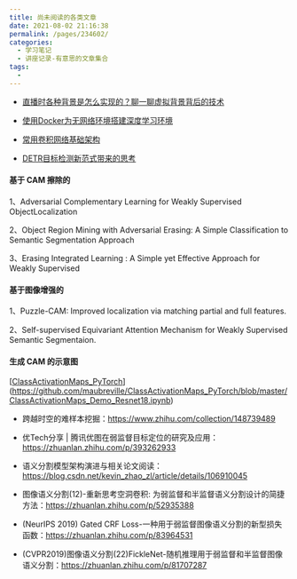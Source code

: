 ```yaml
---
title: 尚未阅读的各类文章
date: 2021-08-02 21:16:38
permalink: /pages/234602/
categories:
  - 学习笔记
  - 讲座记录-有意思的文章集合
tags:
  - 
---
```

- [直播时各种背景是怎么实现的？聊一聊虚拟背景背后的技术]()
- [使用Docker为无网络环境搭建深度学习环境](https://www.yuque.com/lart/blog/nxomkh)

- [常用卷积网络基础架构](https://www.yuque.com/lart/architecture)

- [DETR目标检测新范式带来的思考](https://zhuanlan.zhihu.com/p/366938351)





#### 基于 CAM 擦除的

1、Adversarial Complementary Learning for Weakly Supervised ObjectLocalization

2、Object Region Mining with Adversarial Erasing: A Simple Classification to Semantic Segmentation Approach

3、Erasing Integrated Learning : A Simple yet Effective Approach for Weakly Supervised



#### 基于图像增强的

1、Puzzle-CAM: Improved localization via matching partial and full features.

2、Self-supervised Equivariant Attention Mechanism for Weakly Supervised Semantic Segmentaion.



#### 生成 CAM 的示意图

[[ClassActivationMaps_PyTorch](https://github.com/maubreville/ClassActivationMaps_PyTorch)](https://github.com/maubreville/ClassActivationMaps_PyTorch/blob/master/ClassActivationMaps_Demo_Resnet18.ipynb)



- 跨越时空的难样本挖掘：https://www.zhihu.com/collection/148739489

- 优Tech分享 | 腾讯优图在弱监督目标定位的研究及应用：https://zhuanlan.zhihu.com/p/393262933

- 语义分割模型架构演进与相关论文阅读：https://blog.csdn.net/kevin_zhao_zl/article/details/106910045
- 图像语义分割(12)-重新思考空洞卷积: 为弱监督和半监督语义分割设计的简捷方法：https://zhuanlan.zhihu.com/p/52935388

- (NeurIPS 2019) Gated CRF Loss-一种用于弱监督图像语义分割的新型损失函数：https://zhuanlan.zhihu.com/p/83964531

- (CVPR2019)图像语义分割(22)FickleNet-随机推理用于弱监督和半监督图像语义分割：https://zhuanlan.zhihu.com/p/81707287